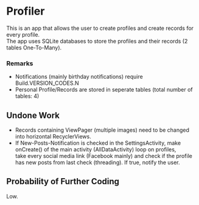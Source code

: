 # Profiler

This is an app that allows the user to create profiles and create records for every profile.<br/>
The app uses SQLite databases to store the profiles and their records (2 tables One-To-Many).<br/>

### Remarks
  - Notifications (mainly birthday notifications) require Build.VERSION_CODES.N
  - Personal Profile/Records are stored in seperate tables (total number of tables: 4)
  
## Undone Work
  - Records containing ViewPager (multiple images) need to be changed into horizontal RecyclerViews.
  - If New-Posts-Notification is checked in the SettingsActivity, make onCreate() of the main activity (AllDataActivity) loop on profiles, <br/>
    take every social media link (Facebook mainly) and check if the profile has new posts from last check (threading). If true, notify the user.
 
## Probability of Further Coding
Low.
